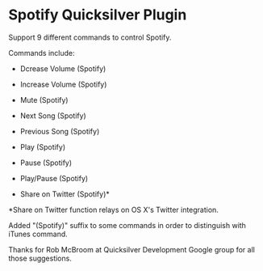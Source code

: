 Spotify Quicksilver Plugin
==========================

Support 9 different commands to control Spotify.

Commands include:

* Dcrease Volume (Spotify)

* Increase Volume (Spotify)

* Mute (Spotify)

* Next Song (Spotify)

* Previous Song (Spotify)

* Play (Spotify)

* Pause (Spotify)

* Play/Pause (Spotify)

* Share on Twitter (Spotify)*

*Share on Twitter function relays on OS X's Twitter integration.

Added "(Spotify)" suffix to some commands in order to distinguish with iTunes command.

Thanks for Rob McBroom at Quicksilver Development Google group for all those suggestions.